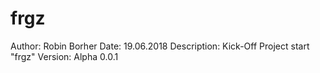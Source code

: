 # frgz
Author: Robin Borher
Date: 19.06.2018
Description: Kick-Off Project start "frgz"
Version: Alpha 0.0.1
